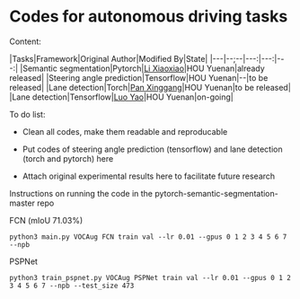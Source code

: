# Codes for autonomous driving tasks

Content:

|Tasks|Framework|Original Author|Modified By|State|
|---|--;--|---:|---:|---:|
|Semantic segmentation|Pytorch|[Li Xiaoxiao](https://scholar.google.com.hk/citations?user=udZam0oAAAAJ&hl=zh-CN)|HOU Yuenan|already released|
|Steering angle prediction|Tensorflow|HOU Yuenan|--|to be released|
|Lane detection|Torch|[Pan Xinggang](https://github.com/XingangPan)|HOU Yuenan|to be released|
|Lane detection|Tensorflow|[Luo Yao](https://github.com/MaybeShewill-CV)|HOU Yuenan|on-going|


To do list:

- Clean all codes, make them readable and reproducable

- Put codes of steering angle prediction (tensorflow) and lane detection (torch and pytorch) here

- Attach original experimental results here to facilitate future research


Instructions on running the code in the pytorch-semantic-segmentation-master repo

FCN (mIoU 71.03%)
```{r, engine='bash', count_lines}
python3 main.py VOCAug FCN train val --lr 0.01 --gpus 0 1 2 3 4 5 6 7 --npb
```

PSPNet
```{r, engine='bash', count_lines}
python3 train_pspnet.py VOCAug PSPNet train val --lr 0.01 --gpus 0 1 2 3 4 5 6 7 --npb --test_size 473
```
